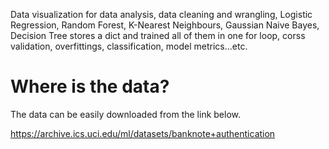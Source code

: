 Data visualization for data analysis, data cleaning and wrangling, Logistic Regression, Random Forest, K-Nearest Neighbours, Gaussian Naive Bayes, Decision Tree stores a dict and trained all of them in one for loop, corss validation, overfittings, classification, model metrics...etc.

# Where is the data?
The data can be easily downloaded from the link below.

https://archive.ics.uci.edu/ml/datasets/banknote+authentication
